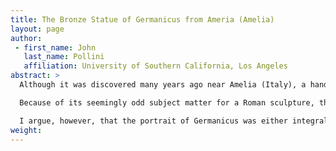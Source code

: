 ```yaml
---
title: The Bronze Statue of Germanicus from Ameria (Amelia)
layout: page
author:
 - first_name: John
   last_name: Pollini
   affiliation: University of Southern California, Los Angeles
abstract: >
  Although it was discovered many years ago near Amelia (Italy), a handsome, over-life-size bronze cuirassed statue with an inserted portrait head of Germanicus has garnered relatively little attention. In pose and typology, this work resembles the statue of Augustus from Prima Porta, but the imagery of the muscled cuirass—depicting the death of Trojan Troilos at the hands of Achilles—is quite different.

  Because of its seemingly odd subject matter for a Roman sculpture, the principal interpretation of this statue, in a 2008 monograph by G. Rocco, is that it originally represented King Mithridates VI, who saw himself as a new Achilles in his war against Rome. The depiction of the defeat of Troilos would have served as a reference to Mithridates’ victory over Rome, which traced its origins back to Troy. In the end, Mithridates was himself defeated by Sulla, who, according to Rocco, then brought the statue back to Rome, where its head was first replaced with a portrait of Sulla and eventually with one of Germanicus.

  I argue, however, that the portrait of Germanicus was either integral to the original composition or was substituted for the head of his son Caligula after Caligula’s assassination and damnation. My interpretation is based on the decorative motifs of the armor, which go back to Hellenistic models but are also found in Roman art, as well as technical considerations and a very different interpretation of the meaning of the defeat of Troilos.[^1]
weight:
---
```


[^1]: The full article based on this abstract will appear in *AJA* 121.3
    (2017).

